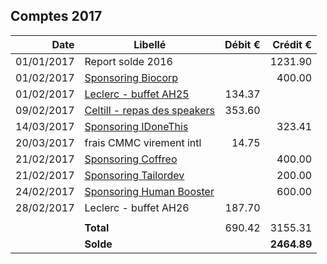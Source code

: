 
## Comptes 2017

| Date       | Libellé                                                                            | Débit €   | Crédit €  |
|-----------:|------------------------------------------------------------------------------------|----------:|----------:|
| 01/01/2017 | Report solde 2016                                                                  |           |   1231.90 |
| 01/02/2017 | [Sponsoring Biocorp](invoices/out/201701_01_biocorp.pdf)                           |           |    400.00 |
| 01/02/2017 | [Leclerc - buffet AH25](invoices/in/201702_01_leclerc.pdf)                         |    134.37 |           |
| 09/02/2017 | [Celtill - repas des speakers](invoices/in/201702_02_celtill.pdf)                  |    353.60 |           |
| 14/03/2017 | [Sponsoring IDoneThis](invoices/out/201703_01_idonethis.pdf)                       |           |    323.41 |
| 20/03/2017 | frais CMMC virement intl                                                           |     14.75 |           |
| 21/02/2017 | [Sponsoring Coffreo](invoices/out/201701_02_coffreo.pdf)                           |           |    400.00 |
| 21/02/2017 | [Sponsoring Tailordev](invoices/out/201701_03_tailordev.pdf)                       |           |    200.00 |
| 24/02/2017 | [Sponsoring Human Booster](invoices/out/201701_04_humanbooster.pdf)                |           |    600.00 |
| 28/02/2017 | Leclerc - buffet AH26                                                              |    187.70 |           |
|            |                                                                                    |           |           |
|            |                                                                          **Total** |    690.42 |   3155.31 |
|            |                                                                          **Solde** |           |**2464.89**|

